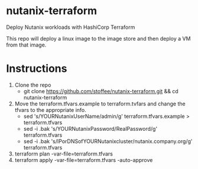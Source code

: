 # nutanix-terraform
Deploy Nutanix workloads with HashiCorp Terraform

This repo will deploy a linux image to the image store and then deploy a VM from that image.

 # Instructions
 1. Clone the repo
    - git clone https://github.com/stoffee/nutanix-terraform.git && cd nutanix-terraform
 2. Move the terraform.tfvars.example to terraform.tvfars and change the tfvars to the appropriate info.
    - sed 's/YOURNutanixUserName/admin/g' terraform.tfvars.example > terraform.tfvars
    - sed -i .bak 's/YOURNutanixPassword/RealPassword/g' terraform.tfvars
    - sed -i .bak 's/IPorDNSofYOURNutanixcluster/nutanix.company.org/g' terraform.tfvars
 3. terraform plan -var-file=terraform.tfvars
 3. terraform apply -var-file=terraform.tfvars -auto-approve